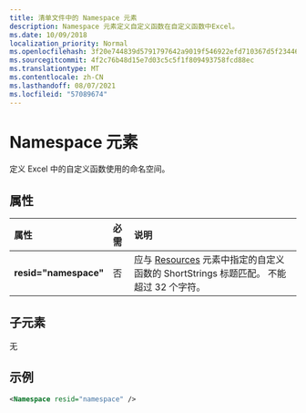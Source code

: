 ```yaml
---
title: 清单文件中的 Namespace 元素
description: Namespace 元素定义自定义函数在自定义函数中Excel。
ms.date: 10/09/2018
localization_priority: Normal
ms.openlocfilehash: 3f20e744839d5791797642a9019f546922efd710367d5f23446241eebad0e48f
ms.sourcegitcommit: 4f2c76b48d15e7d03c5c5f1f809493758fcd88ec
ms.translationtype: MT
ms.contentlocale: zh-CN
ms.lasthandoff: 08/07/2021
ms.locfileid: "57089674"
---
```

# <a name="namespace-element"></a>Namespace 元素

定义 Excel 中的自定义函数使用的命名空间。

## <a name="attributes"></a>属性

|  属性  |  必需  |  说明  |
|:-----|:-----|:-----|
|  **resid="namespace"**  |  否  | 应与 [Resources](resources.md) 元素中指定的自定义函数的 ShortStrings 标题匹配。 不能超过 32 个字符。 |

## <a name="child-elements"></a>子元素

无

## <a name="example"></a>示例

```xml
<Namespace resid="namespace" />
```
